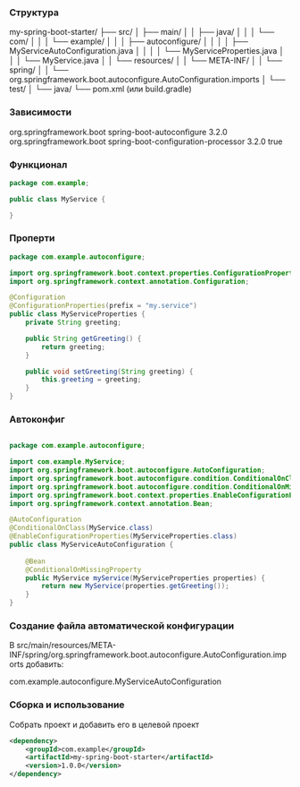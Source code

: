 ### Структура

my-spring-boot-starter/
├── src/
│   ├── main/
│   │   ├── java/
│   │   │   └── com/
│   │   │       └── example/
│   │   │           ├── autoconfigure/
│   │   │           │   ├── MyServiceAutoConfiguration.java
│   │   │           │   └── MyServiceProperties.java
│   │   │           └── MyService.java
│   │   └── resources/
│   │       └── META-INF/
│   │           └── spring/
│   │               └── org.springframework.boot.autoconfigure.AutoConfiguration.imports
│   └── test/
│       └── java/
└── pom.xml (или build.gradle)

### Завиcимости

<dependencies>
    <dependency>
        <groupId>org.springframework.boot</groupId>
        <artifactId>spring-boot-autoconfigure</artifactId>
        <version>3.2.0</version> <!-- Используйте актуальную версию -->
    </dependency>
    <dependency>
        <groupId>org.springframework.boot</groupId>
        <artifactId>spring-boot-configuration-processor</artifactId>
        <version>3.2.0</version>
        <optional>true</optional>
    </dependency>
</dependencies>


### Функционал

```java
package com.example;

public class MyService {

}
```


### Проперти

```java
package com.example.autoconfigure;

import org.springframework.boot.context.properties.ConfigurationProperties;
import org.springframework.context.annotation.Configuration;

@Configuration
@ConfigurationProperties(prefix = "my.service")
public class MyServiceProperties {
    private String greeting;

    public String getGreeting() {
        return greeting;
    }

    public void setGreeting(String greeting) {
        this.greeting = greeting;
    }
}
```
### Автоконфиг

```java

package com.example.autoconfigure;

import com.example.MyService;
import org.springframework.boot.autoconfigure.AutoConfiguration;
import org.springframework.boot.autoconfigure.condition.ConditionalOnClass;
import org.springframework.boot.autoconfigure.condition.ConditionalOnMissingBean;
import org.springframework.boot.context.properties.EnableConfigurationProperties;
import org.springframework.context.annotation.Bean;

@AutoConfiguration
@ConditionalOnClass(MyService.class)
@EnableConfigurationProperties(MyServiceProperties.class)
public class MyServiceAutoConfiguration {
    
    @Bean
    @ConditionalOnMissingProperty
    public MyService myService(MyServiceProperties properties) {
        return new MyService(properties.getGreeting());
    }
}
```

### Создание файла автоматической конфигурации

В src/main/resources/META-INF/spring/org.springframework.boot.autoconfigure.AutoConfiguration.imports добавить:

com.example.autoconfigure.MyServiceAutoConfiguration


### Сборка и использование
Собрать проект и добавить его в целевой проект
```xml
<dependency>
    <groupId>com.example</groupId>
    <artifactId>my-spring-boot-starter</artifactId>
    <version>1.0.0</version>
</dependency>
```